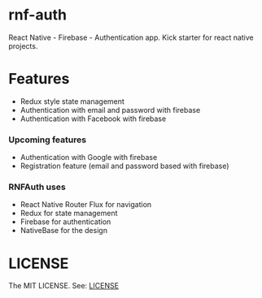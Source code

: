 # rnf-auth
React Native - Firebase - Authentication app.
Kick starter for react native projects.

# Features
- Redux style state management
- Authentication with email and password with firebase
- Authentication with Facebook with firebase

### Upcoming features
- Authentication with Google with firebase
- Registration feature (email and password based with firebase)

### RNFAuth uses
- React Native Router Flux for navigation
- Redux for state management
- Firebase for authentication
- NativeBase for the design

# LICENSE
The MIT LICENSE. See: [LICENSE](LICENSE)

